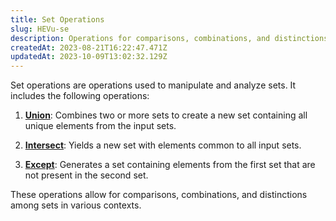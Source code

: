 ```yaml
---
title: Set Operations
slug: HEVu-se
description: Operations for comparisons, combinations, and distinctions among sets in various contexts. More information here.
createdAt: 2023-08-21T16:22:47.471Z
updatedAt: 2023-10-09T13:02:32.129Z
---
```


Set operations are operations used to manipulate and analyze sets. It includes the following operations:

1.  [**Union**](https://docs.oxla.com/union): Combines two or more sets to create a new set containing all unique elements from the input sets.

2.  [**Intersect**](https://docs.oxla.com/intersect): Yields a new set with elements common to all input sets.

3.  [**Except**](https://docs.oxla.com/except): Generates a set containing elements from the first set that are not present in the second set.

These operations allow for comparisons, combinations, and distinctions among sets in various contexts.
